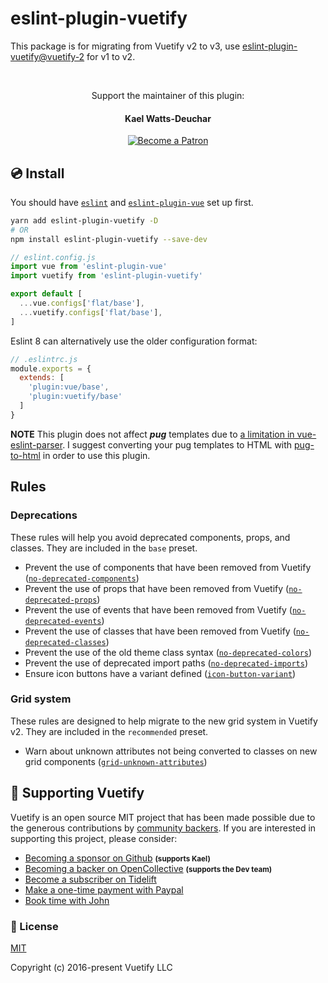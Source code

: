 # eslint-plugin-vuetify

This package is for migrating from Vuetify v2 to v3, use [eslint-plugin-vuetify@vuetify-2](https://www.npmjs.com/package/eslint-plugin-vuetify/v/vuetify-2) for v1 to v2.

<br>

<p align="center">Support the maintainer of this plugin:</p>
<h4 align="center">Kael Watts-Deuchar</h4>

<p align="center">
  <a href="https://www.patreon.com/kaelwd">
    <img src="https://c5.patreon.com/external/logo/become_a_patron_button.png" alt="Become a Patron" />
  </a>
</p>

## 💿 Install

You should have [`eslint`](https://eslint.org/docs/latest/use/getting-started) and [`eslint-plugin-vue`](https://eslint.vuejs.org/user-guide/#installation) set up first.

```bash
yarn add eslint-plugin-vuetify -D
# OR
npm install eslint-plugin-vuetify --save-dev
```

```js
// eslint.config.js
import vue from 'eslint-plugin-vue'
import vuetify from 'eslint-plugin-vuetify'

export default [
  ...vue.configs['flat/base'],
  ...vuetify.configs['flat/base'],
]
```

Eslint 8 can alternatively use the older configuration format:

```js
// .eslintrc.js
module.exports = {
  extends: [
    'plugin:vue/base',
    'plugin:vuetify/base'
  ]
}
```

**NOTE** This plugin does not affect _**pug**_ templates due to [a limitation in vue-eslint-parser](https://github.com/mysticatea/vue-eslint-parser/issues/29). I suggest converting your pug templates to HTML with [pug-to-html](https://github.com/leo-buneev/pug-to-html) in order to use this plugin.


## Rules

### Deprecations

These rules will help you avoid deprecated components, props, and classes. They are included in the `base` preset.

- Prevent the use of components that have been removed from Vuetify ([`no-deprecated-components`])
- Prevent the use of props that have been removed from Vuetify ([`no-deprecated-props`])
- Prevent the use of events that have been removed from Vuetify ([`no-deprecated-events`])
- Prevent the use of classes that have been removed from Vuetify ([`no-deprecated-classes`])
- Prevent the use of the old theme class syntax ([`no-deprecated-colors`])
- Prevent the use of deprecated import paths ([`no-deprecated-imports`])
- Ensure icon buttons have a variant defined ([`icon-button-variant`])

### Grid system

These rules are designed to help migrate to the new grid system in Vuetify v2. They are included in the `recommended` preset.

- Warn about unknown attributes not being converted to classes on new grid components ([`grid-unknown-attributes`])


[`grid-unknown-attributes`]: ./docs/rules/grid-unknown-attributes.md
[`no-deprecated-components`]: ./docs/rules/no-deprecated-components.md
[`no-deprecated-props`]: ./docs/rules/no-deprecated-props.md
[`no-deprecated-events`]: ./docs/rules/no-deprecated-events.md
[`no-deprecated-classes`]: ./docs/rules/no-deprecated-classes.md
[`no-deprecated-colors`]: ./docs/rules/no-deprecated-colors.md
[`no-deprecated-imports`]: ./docs/rules/no-deprecated-imports.md
[`icon-button-variant`]: ./docs/rules/icon-button-variant.md


## 💪 Supporting Vuetify
<p>Vuetify is an open source MIT project that has been made possible due to the generous contributions by <a href="https://github.com/vuetifyjs/vuetify/blob/dev/BACKERS.md">community backers</a>. If you are interested in supporting this project, please consider:</p>

<ul>
  <li>
    <a href="https://github.com/sponsors/kaelwd">Becoming a sponsor on Github</a>
    <strong><small>(supports Kael)</small></strong>
  </li>
  <li>
    <a href="https://opencollective.com/vuetify">Becoming a backer on OpenCollective</a>
    <strong><small>(supports the Dev team)</small></strong>
  </li>
  <li>
    <a href="https://tidelift.com/subscription/npm/vuetify?utm_source=vuetify&utm_medium=referral&utm_campaign=readme">Become a subscriber on Tidelift</a>
  </li>
  <li>
    <a href="https://paypal.me/vuetify">Make a one-time payment with Paypal</a>
  </li>
  <li>
    <a href="https://vuetifyjs.com/getting-started/consulting-and-support?ref=github">Book time with John</a>
  </li>
</ul>

### 📑 License
[MIT](http://opensource.org/licenses/MIT)

Copyright (c) 2016-present Vuetify LLC
